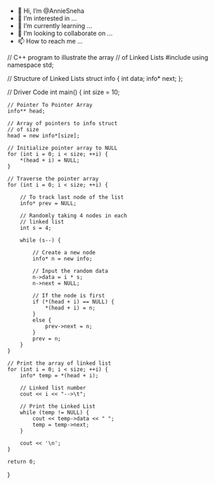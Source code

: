 - 👋 Hi, I’m @AnnieSneha
- 👀 I’m interested in ...
- 🌱 I’m currently learning ...
- 💞️ I’m looking to collaborate on ...
- 📫 How to reach me ...

<!---
AnnieSneha/AnnieSneha is a ✨ special ✨ repository because its `README.md` (this file) appears on your GitHub profile.
You can click the Preview link to take a look at your changes.
--->
// C++ program to illustrate the array
// of Linked Lists
#include <iostream>
using namespace std;

// Structure of Linked Lists
struct info {
	int data;
	info* next;
};

// Driver Code
int main()
{
	int size = 10;

	// Pointer To Pointer Array
	info** head;

	// Array of pointers to info struct
	// of size
	head = new info*[size];

	// Initialize pointer array to NULL
	for (int i = 0; i < size; ++i) {
		*(head + i) = NULL;
	}

	// Traverse the pointer array
	for (int i = 0; i < size; ++i) {

		// To track last node of the list
		info* prev = NULL;

		// Randomly taking 4 nodes in each
		// linked list
		int s = 4;

		while (s--) {

			// Create a new node
			info* n = new info;

			// Input the random data
			n->data = i * s;
			n->next = NULL;

			// If the node is first
			if (*(head + i) == NULL) {
				*(head + i) = n;
			}
			else {
				prev->next = n;
			}
			prev = n;
		}
	}

	// Print the array of linked list
	for (int i = 0; i < size; ++i) {
		info* temp = *(head + i);

		// Linked list number
		cout << i << "-->\t";

		// Print the Linked List
		while (temp != NULL) {
			cout << temp->data << " ";
			temp = temp->next;
		}

		cout << '\n';
	}

	return 0;
}

